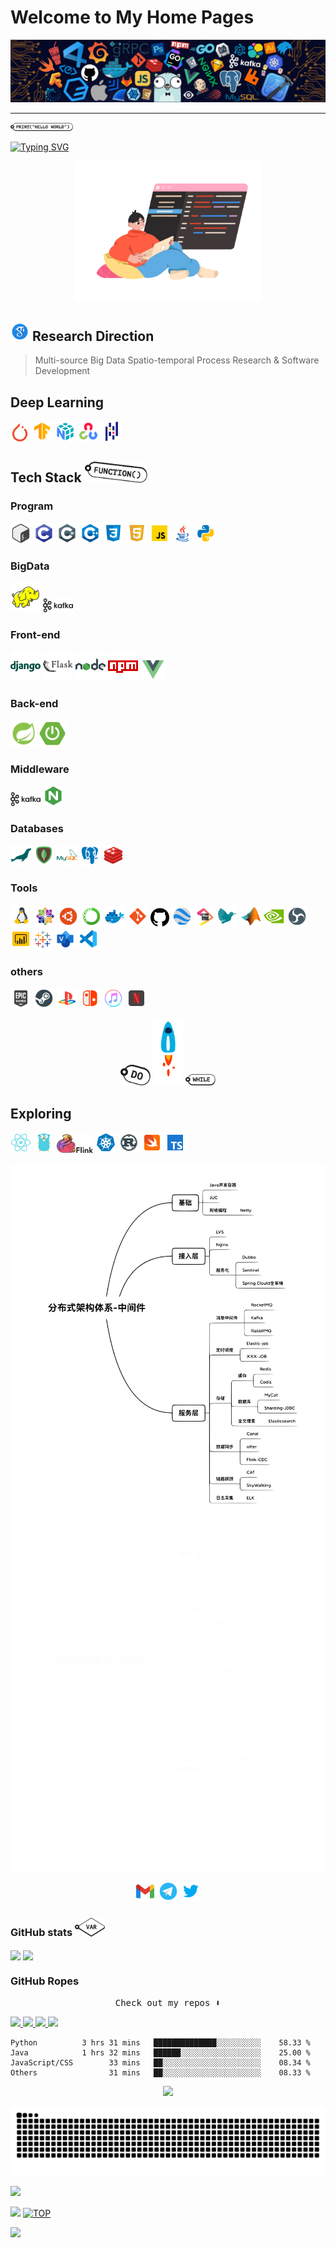 # Welcome to My Home Pages

<!--  [![](https://github.com/amortx/amortx/blob/main/assets/program.png)](https://github.com/amortx)  -->

<p align="center">
  <a href= "https://github.com/amortx"><img src="https://github.com/amortx/amortx/blob/main/assets/program.png"/></a>
</p>

  <!-- <a href= "https://github.com/amortx"><img align="center" src="assets/program.png"></a> -->

---

<p>
  <a href= "https://github.com/amortx"><img width="100" src="https://github.com/amortx/amortx/blob/main/assets/taxi-print.png"></a>
<p>


[![Typing SVG](https://readme-typing-svg.demolab.com?font=times&weight=500&pause=1000&color=004088&center=true&vCenter=true&multiline=true&height=65&lines=This+is+amortx's+github+homepage;Welcome+to+My+Home+Page)](https://amortx.github.io/amortx)


<p align="center">
  <a href= "https://github.com/amortx"><img width="300" src="https://github.com/amortx/amortx/blob/main/assets/coder.gif"></a>
</p>


## <a href= "https://github.com/amortx"><img width="30" src="https://github.com/amortx/amortx/blob/main/assets/google-scholar.svg"></a> Research Direction

<!-- <img src="assets/googlescholar.svg#gh-dark-mode-only" width="30"> -->
<!-- #gh-light-mode-only -->

  > Multi-source Big Data Spatio-temporal Process Research & Software Development


## Deep Learning

<p>
  <a href= "https://github.com/amortx"><img width="30" src="https://github.com/amortx/amortx/blob/main/assets/pytorch.svg"></a>
  <a href= "https://github.com/amortx"><img width="33" src="https://github.com/amortx/amortx/blob/main/assets/tensorflow.svg"></a>
  <a href= "https://github.com/amortx"><img width="33" src="https://github.com/amortx/amortx/blob/main/assets/numpy.svg"></a>
  <a href= "https://github.com/amortx"><img width="33" src="https://github.com/amortx/amortx/blob/main/assets/opencv.svg"></a>
  <a href= "https://github.com/amortx"><img width="33" src="https://github.com/amortx/amortx/blob/main/assets/pandas.svg"></a>
</p>


## Tech Stack <img width="100" src="https://github.com/amortx/amortx/blob/main/assets/taxi-function.png">

### Program

<p>
  <a href= "https://github.com/amortx"><img width="33" src="https://github.com/amortx/amortx/blob/main/assets/bash.svg"></a>
  <a href= "https://github.com/amortx"><img width="33" src="https://github.com/amortx/amortx/blob/main/assets/c.svg"></a>
  <a href= "https://github.com/amortx"><img width="33" src="https://github.com/amortx/amortx/blob/main/assets/csharp.svg"></a>
  <a href= "https://github.com/amortx"><img width="33" src="https://github.com/amortx/amortx/blob/main/assets/cpp.svg"></a>
  <a href= "https://github.com/amortx"><img width="33" src="https://github.com/amortx/amortx/blob/main/assets/css3.svg"></a>
  <a href= "https://github.com/amortx"><img width="33" src="https://github.com/amortx/amortx/blob/main/assets/html5.svg"></a>
  <a href= "https://github.com/amortx"><img width="33" src="https://github.com/amortx/amortx/blob/main/assets/javascript.gif"></a>
  <a href= "https://github.com/amortx"><img width="33" src="https://github.com/amortx/amortx/blob/main/assets/java.gif"></a>
  <a href= "https://github.com/amortx"><img width="33" src="https://github.com/amortx/amortx/blob/main/assets/python.gif"></a>
</p>

### BigData

<p>
  <a href= "https://github.com/amortx"><img width="48" src="https://github.com/amortx/amortx/blob/main/assets/hadoop.svg"></a>
  <a href= "https://github.com/amortx"><img width="48" src="https://github.com/amortx/amortx/blob/main/assets/kafka.svg"></a>
</p>

### Front-end


<p>
  <a href= "https://github.com/amortx"><img width="48" src="https://github.com/amortx/amortx/blob/main/assets/django.svg"></a>
  <a href= "https://github.com/amortx"><img width="48" src="https://github.com/amortx/amortx/blob/main/assets/flask.svg"></a>
  <a href= "https://github.com/amortx"><img width="48" src="https://github.com/amortx/amortx/blob/main/assets/nodejs.svg"></a>
  <a href= "https://github.com/amortx"><img width="48" src="https://github.com/amortx/amortx/blob/main/assets/npm.svg"></a>
  <a href= "https://github.com/amortx"><img width="40" src="https://github.com/amortx/amortx/blob/main/assets/vuejs.svg"></a>
</p>


### Back-end

<p>
  <a href= "https://github.com/amortx"><img width="42" src="https://github.com/amortx/amortx/blob/main/assets/spring.svg"></a>
  <a href= "https://github.com/amortx"><img width="42" src="https://github.com/amortx/amortx/blob/main/assets/springboot.svg" ></a>
</p>

### Middleware
<p>
  <a href= "https://github.com/amortx"><img width="48" src="https://github.com/amortx/amortx/blob/main/assets/kafka.svg"></a>
  <a href= "https://github.com/amortx"><img width="33" src="https://github.com/amortx/amortx/blob/main/assets/nginx.svg"></a>
</p>

### Databases

<p>
  <a href= "https://github.com/amortx"><img width="33" src="https://github.com/amortx/amortx/blob/main/assets/mariadb.svg"></a>
  <a href= "https://github.com/amortx"><img width="33" src="https://github.com/amortx/amortx/blob/main/assets/mongodb.svg"></a>
  <a href= "https://github.com/amortx"><img width="33" src="https://github.com/amortx/amortx/blob/main/assets/mysql.svg"></a>
  <a href= "https://github.com/amortx"><img width="33" src="https://github.com/amortx/amortx/blob/main/assets/postgresql.svg"></a>
  <a href= "https://github.com/amortx"><img width="33" src="https://github.com/amortx/amortx/blob/main/assets/redis.svg"></a>
</p>

### Tools

<p>
  <a href= "https://github.com/amortx"><img width="35" src="https://github.com/amortx/amortx/blob/main/assets/linux.png"></a>
  <a href= "https://github.com/amortx"><img width="33" src="https://github.com/amortx/amortx/blob/main/assets/centos.png"></a>
  <a href= "https://github.com/amortx"><img width="33" src="https://github.com/amortx/amortx/blob/main/assets/ubuntu.png"></a>
  <a href= "https://github.com/amortx"><img width="33" src="https://github.com/amortx/amortx/blob/main/assets/anaconda.svg"></a>
  <a href= "https://github.com/amortx"><img width="33" src="https://github.com/amortx/amortx/blob/main/assets/docker.svg"></a>
  <a href= "https://github.com/amortx"><img width="33" src="https://github.com/amortx/amortx/blob/main/assets/git.svg"></a>
  <a href= "https://github.com/amortx"><img width="30" src="https://github.com/amortx/amortx/blob/main/assets/github.svg"></a>
  <a href= "https://github.com/amortx"><img width="33" src="https://github.com/amortx/amortx/blob/main/assets/googleearth.svg"></a>
  <a href= "https://github.com/amortx"><img width="33" src="https://github.com/amortx/amortx/blob/main/assets/jetbrains.svg"></a>
  <a href= "https://github.com/amortx"><img width="33" src="https://github.com/amortx/amortx/blob/main/assets/latex.svg"></a>
  <a href= "https://github.com/amortx"><img width="33" src="https://github.com/amortx/amortx/blob/main/assets/matlab.svg"></a>
  <a href= "https://github.com/amortx"><img width="33" src="https://github.com/amortx/amortx/blob/main/assets/nvidia.svg"></a>
  <a href= "https://github.com/amortx"><img width="33" src="https://github.com/amortx/amortx/blob/main/assets/obs.svg"></a>
  <a href= "https://github.com/amortx"><img width="33" src="https://github.com/amortx/amortx/blob/main/assets/powerbi.svg"></a>
  <a href= "https://github.com/amortx"><img width="30" src="https://github.com/amortx/amortx/blob/main/assets/tableau.svg"></a>
  <a href= "https://github.com/amortx"><img width="33" src="https://github.com/amortx/amortx/blob/main/assets/visio.svg"></a>
  <a href= "https://github.com/amortx"><img width="33" src="https://github.com/amortx/amortx/blob/main/assets/vscode.svg"></a>
</p>

### others

<p>
  <a href= "https://github.com/amortx"><img width="33" src="https://github.com/amortx/amortx/blob/main/assets/epic.svg"></a>
  <a href= "https://github.com/amortx"><img width="33" src="https://github.com/amortx/amortx/blob/main/assets/steam.svg"></a>
  <a href= "https://github.com/amortx"><img width="33" src="https://github.com/amortx/amortx/blob/main/assets/playstation.svg"></a>
  <a href= "https://github.com/amortx"><img width="33" src="https://github.com/amortx/amortx/blob/main/assets/switch.svg"></a>
  <a href= "https://github.com/amortx"><img width="33" src="https://github.com/amortx/amortx/blob/main/assets/itunes.svg"></a>
  <a href= "https://github.com/amortx"><img width="33" src="https://github.com/amortx/amortx/blob/main/assets/netflix.gif"></a>
</p>

<p align="center">
  <a href= "https://github.com/amortx"><img width="48" src="https://github.com/amortx/amortx/blob/main/assets/taxi-do.png"></a>
  <a href= "https://github.com/amortx"><img width="48" src="https://github.com/amortx/amortx/blob/main/assets/Rockets.gif"></a>
  <a href= "https://github.com/amortx"><img width="48" src="https://github.com/amortx/amortx/blob/main/assets/taxi-while.png"></a>
</p>

## Exploring

<p>
  <a href= "https://github.com/amortx"><img width="33" src="https://github.com/amortx/amortx/blob/main/assets/react.svg" ></a>
  <a href= "https://github.com/amortx"><img width="33" src="https://github.com/amortx/amortx/blob/main/assets/golang.svg"></a>
  <a href= "https://github.com/amortx"><img width="58" src="https://github.com/amortx/amortx/blob/main/assets/flink.svg"></a>
  <a href= "https://github.com/amortx"><img width="33" src="https://github.com/amortx/amortx/blob/main/assets/kubernetes.svg"></a>
  <a href= "https://github.com/amortx"><img width="33" src="https://github.com/amortx/amortx/blob/main/assets/rust.svg"></a>
  <a href= "https://github.com/amortx"><img width="33" src="https://github.com/amortx/amortx/blob/main/assets/swift.svg"></a>
  <a href= "https://github.com/amortx"><img width="33" src="https://github.com/amortx/amortx/blob/main/assets/typescript.svg"></a>
</p>

<p align="center">
  <img align="middle" width="600" src="https://github.com/amortx/amortx/blob/main/assets/middleware.svg#gh-light-mode-only">
  <img align="middle" width="600"  src="https://github.com/amortx/amortx/blob/main/assets/middleware-dark.svg#gh-dark-mode-only">
<!--   style="filter: drop-shadow(1000px 0 0 #6DB33F); transform: translate(-1000px);" -->
</p>


<p align="center">
    <a href="https://github.com/amortx"><img width="33" src="https://github.com/amortx/amortx/blob/main/assets/gmail.svg"/></img></a>
    <a href="https://github.com/amortx"><img width="33" src="https://github.com/amortx/amortx/blob/main/assets/telegram.gif"/></img></a>
    <img width="33" src="https://github.com/amortx/amortx/blob/main/assets/twitter.svg#gh-dark-mode-only"/></img>
</p>

### GitHub stats <img width="48" src="https://github.com/amortx/amortx/blob/main/assets/taxi-var.png">

<p>
  <img align="center" src="https://github-readme-stats.vercel.app/api?username=amortx&show_icons=true&theme=vue-dark" />

  <!-- <img align="center" src="https://github-readme-stats.vercel.app/api?username=amortx&show_icons=true&theme=vue#gh-light-mode-only" /> -->
  <!-- [![Amortx's GitHub stats](https://github-readme-stats.vercel.app/api?username=amortx&show_icons=true&theme=vue-dark)](https://github.com/amortx) -->
  <!-- &theme=swift&hide=contribs,prs -->
  
  <img align="center" src="https://github-readme-stats.vercel.app/api/top-langs/?username=amortx&hide=css,html" />
  <!-- [![Top Langs](https://github-readme-stats.vercel.app/api/top-langs/?username=amortx&hide=css,html)](https://github.com/amortx) -->
</p>

### GitHub Ropes

<p align="center"><samp>Check out my repos ⬇️ </samp></p>


<p>
  <a href= "https://github.com/amortx/coding-interview-university">
    <img src="https://github-readme-stats.vercel.app/api/pin/?username=amortx&repo=coding-interview-university&hide_border" >
  </a>
  <a href= "https://github.com/amortx/OI-wiki">
    <img src="https://github-readme-stats.vercel.app/api/pin/?username=amortx&repo=OI-wiki" >
  </a>
    <a href= "https://github.com/amortx/machine-learning-for-software-engineers">
    <img src="https://github-readme-stats.vercel.app/api/pin/?username=amortx&repo=machine-learning-for-software-engineers" >
  </a>
    <a href= "https://github.com/amortx/python">
    <img src="https://github-readme-stats.vercel.app/api/pin/?username=amortx&repo=python" >
  </a>
<!-- [![Readme Card](https://github-readme-stats.vercel.app/api/pin/?username=amortx&repo=coding-interview-university)](https://github.com/amortx/coding-interview-university)
[![Readme Card](https://github-readme-stats.vercel.app/api/pin/?username=amortx&repo=OI-wiki)](https://github.com/amortx/OI-wiki)
[![Readme Card](https://github-readme-stats.vercel.app/api/pin/?username=amortx&repo=python)](https://github.com/amortx/python)
[![Readme Card](https://github-readme-stats.vercel.app/api/pin/?username=amortx&repo=machine-learning-for-software-engineers)](https://github.com/amortx/machine-learning-for-software-engineers) -->
</p>


<!-- <h4 align="center"><samp> Hi there 👋🏾  welcome to my Github! I like to write in <s>Python</s> Code and I'm exploring Cloud Tech 🐍 ☁️ </samp></h4> -->


```text
Python          3 hrs 31 mins   ██████████████░░░░░░░░░░    58.33 %
Java            1 hrs 32 mins   ██████░░░░░░░░░░░░░░░░░░    25.00 %
JavaScript/CSS        33 mins   ██░░░░░░░░░░░░░░░░░░░░░░    08.34 %
Others                31 mins   ██░░░░░░░░░░░░░░░░░░░░░░    08.33 %
```


<p align="center"> <img src="https://github-profile-trophy.vercel.app/?username=amortx"/></p>

<p align="center"><img src="https://github.com/amortx/amortx/blob/main/assets/github-contribution-grid-snake.svg" /></p>


[![](https://img.shields.io/github/followers/amortx?style=social)](https://github.com/amortx)

[![](https://img.shields.io/badge/Follow@amortx-2921-%23FD415E?&logo=github)](https://github.com/amortx)
[![TOP](https://img.shields.io/badge/amor-tx-blue?style=social&logo=apple)](#welcome-to-my-home-pages)

[![](https://visitor-badge.glitch.me/badge?page_id=amortx.amortx)](https://github.com/amortx)



<!--
**amortx/amortx** is a ✨ _special_ ✨ repository because its `README.md` (this file) appears on your GitHub profile.
-->
<!-- Here are some ideas to get you started:

- 🔭 I’m currently working on ...
- 🌱 I’m currently learning ...
- 👯 I’m looking to collaborate on ...
- 🤔 I’m looking for help with ...
- 💬 Ask me about ...
- 📫 How to reach me: ...
- 😄 Pronouns: ...
- ⚡ Fun fact: ... -->
